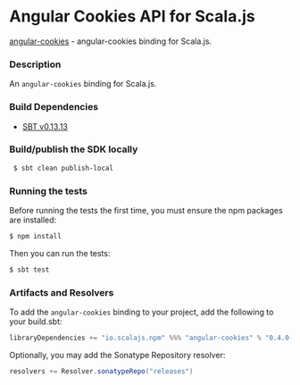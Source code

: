 Angular Cookies API for Scala.js
================================
[angular-cookies](https://www.npmjs.com/package/angular-cookies) - angular-cookies binding for Scala.js.

### Description

An `angular-cookies` binding for Scala.js.

### Build Dependencies

* [SBT v0.13.13](http://www.scala-sbt.org/download.html)

### Build/publish the SDK locally

```bash
 $ sbt clean publish-local
```

### Running the tests

Before running the tests the first time, you must ensure the npm packages are installed:

```bash
$ npm install
```

Then you can run the tests:

```bash
$ sbt test
```

### Artifacts and Resolvers

To add the `angular-cookies` binding to your project, add the following to your build.sbt:  

```sbt
libraryDependencies += "io.scalajs.npm" %%% "angular-cookies" % "0.4.0-pre1"
```

Optionally, you may add the Sonatype Repository resolver:

```sbt   
resolvers += Resolver.sonatypeRepo("releases") 
```